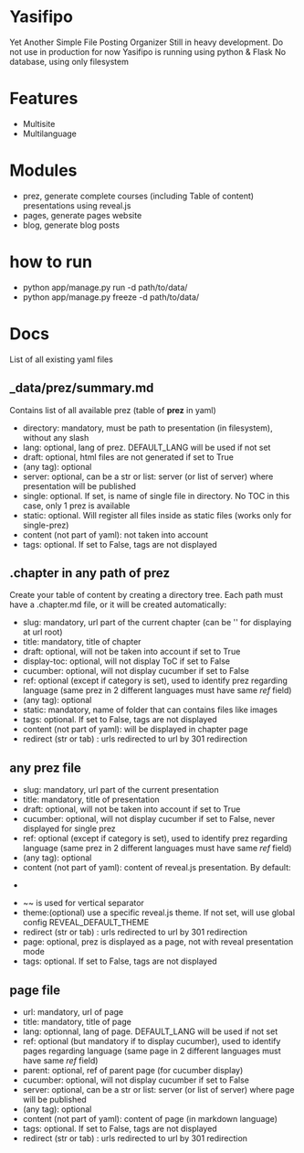 # Yasifipo

Yet Another Simple File Posting Organizer
Still in heavy development. Do not use in production for now
Yasifipo is running using python & Flask
No database, using only filesystem

# Features
*  Multisite
*  Multilanguage

# Modules
*  prez, generate complete courses (including Table of content) presentations using reveal.js
*  pages, generate pages website
*  blog, generate blog posts

# how to run
*  python app/manage.py run -d path/to/data/
*  python app/manage.py freeze -d path/to/data/

# Docs
List of all existing yaml files

## _data/prez/summary.md
Contains list of all available prez (table of __prez__ in yaml)
*  directory: mandatory, must be path to presentation (in filesystem), without any slash
*  lang: optional, lang of prez. DEFAULT_LANG will be used if not set
*  draft: optional, html files are not generated if set to True
*  (any tag): optional
*  server: optional, can be a str or list: server (or list of server) where presentation will be published
*  single: optional. If set, is name of single file in directory. No TOC in this case, only 1 prez is available
*  static: optional. Will register all files inside as static files (works only for single-prez)
*  content (not part of yaml): not taken into account
*  tags: optional. If set to False, tags are not displayed

## .chapter in any path of prez
Create your table of content by creating a directory tree. Each path must have a .chapter.md file, or it will be created automatically:  
*  slug: mandatory, url part of the current chapter (can be '' for displaying at url root)
*  title: mandatory, title of chapter
*  draft: optional, will not be taken into account if set to True
*  display-toc: optional, will not display ToC if set to False
*  cucumber: optional, will not display cucumber if set to False
*  ref: optional (except if category is set), used to identify prez regarding language (same prez in 2 different languages must have same _ref_ field)
*  (any tag): optional
*  static: mandatory, name of folder that can contains files like images
*  tags: optional. If set to False, tags are not displayed
*  content (not part of yaml): will be displayed in chapter page
*  redirect (str or tab) : urls redirected to url by 301 redirection

## any prez file
*  slug: mandatory, url part of the current presentation
*  title: mandatory, title of presentation
*  draft: optional, will not be taken into account if set to True
*  cucumber: optional, will not display cucumber if set to False, never displayed for single prez
*  ref: optional (except if category is set), used to identify prez regarding language (same prez in 2 different languages must have same _ref_ field)
*  (any tag): optional
*  content (not part of yaml): content of reveal.js presentation. By default:
  *  ~~~ is used for horizontal separator
  *  ~~ is used for vertical separator
*  theme:(optional) use a specific reveal.js theme. If not set, will use global config REVEAL_DEFAULT_THEME
*  redirect (str or tab) : urls redirected to url by 301 redirection
*  page: optional, prez is displayed as a page, not with reveal presentation mode
*  tags: optional. If set to False, tags are not displayed

## page file
*  url: mandatory, url of page
*  title: mandatory, title of page
*  lang: optionnal, lang of page. DEFAULT_LANG will be used if not set
*  ref: optional (but mandatory if to display cucumber), used to identify pages regarding language (same page in 2 different languages must have same _ref_ field)
*  parent: optional, ref of parent page (for cucumber display)
*  cucumber: optional, will not display cucumber if set to False
*  server: optional, can be a str or list: server (or list of server) where page will be published
*  (any tag): optional
*  content (not part of yaml): content of page (in markdown language)
*  tags: optional. If set to False, tags are not displayed
*  redirect (str or tab) : urls redirected to url by 301 redirection
